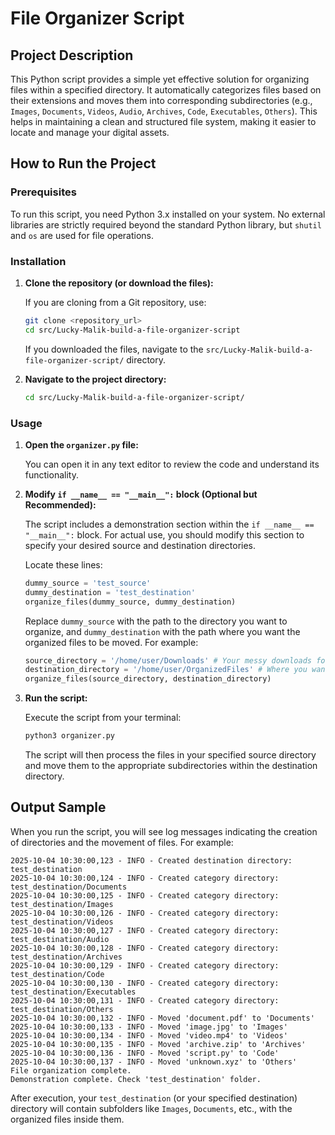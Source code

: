 # File Organizer Script

## Project Description

This Python script provides a simple yet effective solution for organizing files within a specified directory. It automatically categorizes files based on their extensions and moves them into corresponding subdirectories (e.g., `Images`, `Documents`, `Videos`, `Audio`, `Archives`, `Code`, `Executables`, `Others`). This helps in maintaining a clean and structured file system, making it easier to locate and manage your digital assets.

## How to Run the Project

### Prerequisites

To run this script, you need Python 3.x installed on your system. No external libraries are strictly required beyond the standard Python library, but `shutil` and `os` are used for file operations.

### Installation

1.  **Clone the repository (or download the files):**

    If you are cloning from a Git repository, use:
    ```bash
    git clone <repository_url>
    cd src/Lucky-Malik-build-a-file-organizer-script
    ```

    If you downloaded the files, navigate to the `src/Lucky-Malik-build-a-file-organizer-script/` directory.

2.  **Navigate to the project directory:**

    ```bash
    cd src/Lucky-Malik-build-a-file-organizer-script/
    ```

### Usage

1.  **Open the `organizer.py` file:**

    You can open it in any text editor to review the code and understand its functionality.

2.  **Modify `if __name__ == "__main__":` block (Optional but Recommended):**

    The script includes a demonstration section within the `if __name__ == "__main__":` block. For actual use, you should modify this section to specify your desired source and destination directories.

    Locate these lines:
    ```python
    dummy_source = 'test_source'
    dummy_destination = 'test_destination'
    organize_files(dummy_source, dummy_destination)
    ```

    Replace `dummy_source` with the path to the directory you want to organize, and `dummy_destination` with the path where you want the organized files to be moved. For example:

    ```python
    source_directory = '/home/user/Downloads' # Your messy downloads folder
    destination_directory = '/home/user/OrganizedFiles' # Where you want files to go
    organize_files(source_directory, destination_directory)
    ```

3.  **Run the script:**

    Execute the script from your terminal:
    ```bash
    python3 organizer.py
    ```

    The script will then process the files in your specified source directory and move them to the appropriate subdirectories within the destination directory.

## Output Sample

When you run the script, you will see log messages indicating the creation of directories and the movement of files. For example:

```
2025-10-04 10:30:00,123 - INFO - Created destination directory: test_destination
2025-10-04 10:30:00,124 - INFO - Created category directory: test_destination/Documents
2025-10-04 10:30:00,125 - INFO - Created category directory: test_destination/Images
2025-10-04 10:30:00,126 - INFO - Created category directory: test_destination/Videos
2025-10-04 10:30:00,127 - INFO - Created category directory: test_destination/Audio
2025-10-04 10:30:00,128 - INFO - Created category directory: test_destination/Archives
2025-10-04 10:30:00,129 - INFO - Created category directory: test_destination/Code
2025-10-04 10:30:00,130 - INFO - Created category directory: test_destination/Executables
2025-10-04 10:30:00,131 - INFO - Created category directory: test_destination/Others
2025-10-04 10:30:00,132 - INFO - Moved 'document.pdf' to 'Documents'
2025-10-04 10:30:00,133 - INFO - Moved 'image.jpg' to 'Images'
2025-10-04 10:30:00,134 - INFO - Moved 'video.mp4' to 'Videos'
2025-10-04 10:30:00,135 - INFO - Moved 'archive.zip' to 'Archives'
2025-10-04 10:30:00,136 - INFO - Moved 'script.py' to 'Code'
2025-10-04 10:30:00,137 - INFO - Moved 'unknown.xyz' to 'Others'
File organization complete.
Demonstration complete. Check 'test_destination' folder.
```

After execution, your `test_destination` (or your specified destination) directory will contain subfolders like `Images`, `Documents`, etc., with the organized files inside them.

